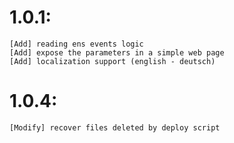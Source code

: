 1.0.1:
======
    [Add] reading ens events logic
    [Add] expose the parameters in a simple web page
    [Add] localization support (english - deutsch)

1.0.4:
======
    [Modify] recover files deleted by deploy script